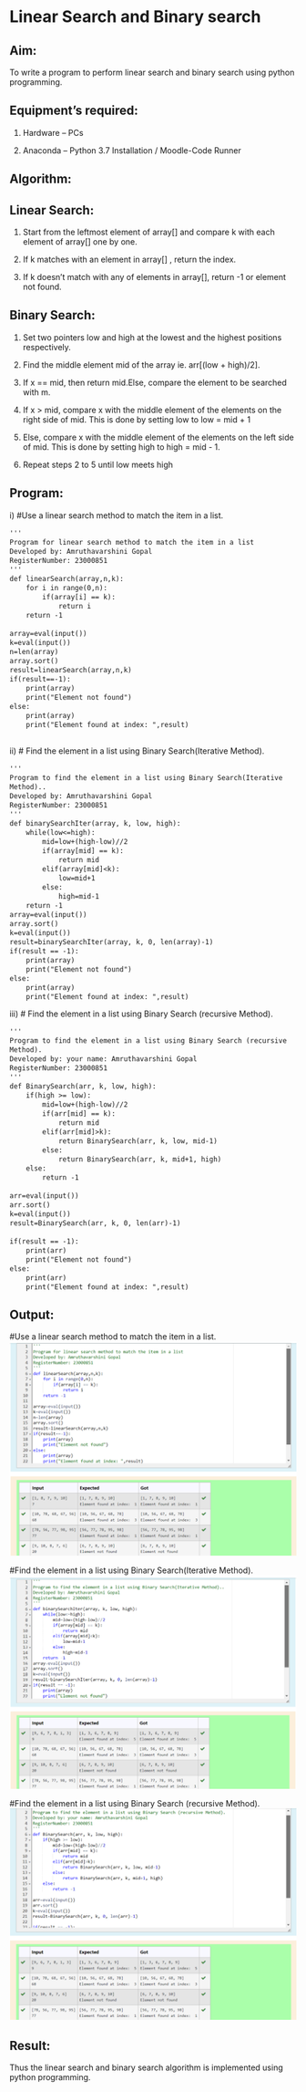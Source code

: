 # Linear Search and Binary search

## Aim:

To write a program to perform linear search and binary search using python programming.

## Equipment’s required:

1.	Hardware – PCs

2.	Anaconda – Python 3.7 Installation / Moodle-Code Runner

## Algorithm:

## Linear Search:

1.	Start from the leftmost element of array[] and compare k with each element of array[] one by one.

2.	If k matches with an element in array[] , return the index.

3.	If k doesn’t match with any of elements in array[], return -1 or element not found.

## Binary Search:

1.	Set two pointers low and high at the lowest and the highest positions respectively.

2.	Find the middle element mid of the array ie. arr[(low + high)/2].

3.	If x == mid, then return mid.Else, compare the element to be searched with m.

4.	If x > mid, compare x with the middle element of the elements on the right side of mid. This is done by setting low to low = mid + 1

5.	Else, compare x with the middle element of the elements on the left side of mid. This is done by setting high to high = mid - 1.

6.	Repeat steps 2 to 5 until low meets high

## Program:

i)	#Use a linear search method to match the item in a list.
```
''' 
Program for linear search method to match the item in a list
Developed by: Amruthavarshini Gopal
RegisterNumber: 23000851
'''
def linearSearch(array,n,k):
    for i in range(0,n):
        if(array[i] == k):
            return i
    return -1

array=eval(input())
k=eval(input())
n=len(array)
array.sort()
result=linearSearch(array,n,k)
if(result==-1):
    print(array)
    print("Element not found")
else:
    print(array)
    print("Element found at index: ",result)
    
```
ii)	# Find the element in a list using Binary Search(Iterative Method).
```
''' 
Program to find the element in a list using Binary Search(Iterative Method)..
Developed by: Amruthavarshini Gopal
RegisterNumber: 23000851 
'''
def binarySearchIter(array, k, low, high):
    while(low<=high):
        mid=low+(high-low)//2
        if(array[mid] == k):
            return mid
        elif(array[mid]<k):
            low=mid+1
        else:
            high=mid-1
    return -1
array=eval(input())
array.sort()
k=eval(input())
result=binarySearchIter(array, k, 0, len(array)-1)
if(result == -1):
    print(array)
    print("Element not found")
else:
    print(array)
    print("Element found at index: ",result)

```
iii)	# Find the element in a list using Binary Search (recursive Method).
```
''' 
Program to find the element in a list using Binary Search (recursive Method).
Developed by: your name: Amruthavarshini Gopal
RegisterNumber: 23000851
'''
def BinarySearch(arr, k, low, high):
    if(high >= low):
        mid=low+(high-low)//2
        if(arr[mid] == k):
            return mid
        elif(arr[mid]>k):
            return BinarySearch(arr, k, low, mid-1)
        else:
            return BinarySearch(arr, k, mid+1, high)
    else:
        return -1

arr=eval(input())
arr.sort()
k=eval(input())
result=BinarySearch(arr, k, 0, len(arr)-1)

if(result == -1):
    print(arr)
    print("Element not found")
else:
    print(arr)
    print("Element found at index: ",result)

```
## Output:

#Use a linear search method to match the item in a list.
![Alt text](linear.png)

#Find the element in a list using Binary Search(Iterative Method).
![Alt text](<binary iterative.png>)

#Find the element in a list using Binary Search (recursive Method).
![Alt text](<binary recursive.png>)

## Result:

Thus the linear search and binary search algorithm is implemented using python programming.